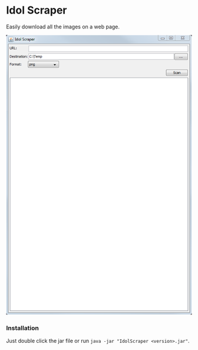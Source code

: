 # Idol Scraper

Easily download all the images on a web page.

![](https://raw.githubusercontent.com/hea3ven/IdolScraper/master/media/screenshot.png)

### Installation

Just double click the jar file or run `java -jar "IdolScraper <version>.jar"`.
